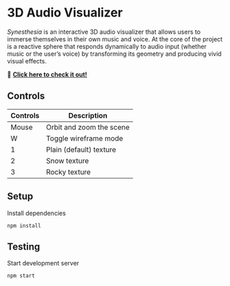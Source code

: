 # 3D Audio Visualizer
*Synesthesia* is an interactive 3D audio visualizer that allows users to immerse themselves in their own music and voice. At the core of the project is a reactive sphere that responds dynamically to audio input (whether music or the user’s voice) by transforming its geometry and producing vivid visual effects.

🚀 **[Click here to check it out!](https://yeadamk.github.io/3d-audio-visualizer/)**

## Controls
| **Controls** | **Description** |
| ----------- | ----------- |
| Mouse | Orbit and zoom the scene |
| W | Toggle wireframe mode |
| 1 | Plain (default) texture |
| 2 | Snow texture |
| 3 | Rocky texture |

## Setup
Install dependencies
```
npm install
```

## Testing
Start development server
```
npm start
```
